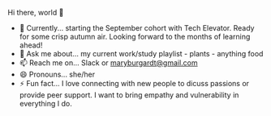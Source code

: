Hi there, world 👋

- 🔭 Currently... starting the September cohort with Tech Elevator. Ready for some crisp autumn air. Looking forward to the months of learning ahead!
- 💬 Ask me about... my current work/study playlist - plants - anything food
- 📫 Reach me on... Slack or maryburgardt@gmail.com
- 😄 Pronouns... she/her
- ⚡ Fun fact... I love connecting with new people to dicuss passions or provide peer support. I want to bring empathy and vulnerability in everything I do.